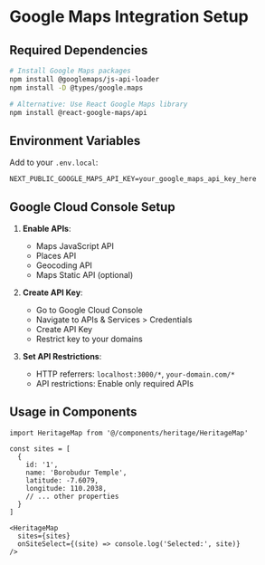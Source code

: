 # Google Maps Integration Setup

## Required Dependencies

```bash
# Install Google Maps packages
npm install @googlemaps/js-api-loader
npm install -D @types/google.maps

# Alternative: Use React Google Maps library
npm install @react-google-maps/api
```

## Environment Variables

Add to your `.env.local`:

```env
NEXT_PUBLIC_GOOGLE_MAPS_API_KEY=your_google_maps_api_key_here
```

## Google Cloud Console Setup

1. **Enable APIs**:
   - Maps JavaScript API
   - Places API
   - Geocoding API
   - Maps Static API (optional)

2. **Create API Key**:
   - Go to Google Cloud Console
   - Navigate to APIs & Services > Credentials
   - Create API Key
   - Restrict key to your domains

3. **Set API Restrictions**:
   - HTTP referrers: `localhost:3000/*`, `your-domain.com/*`
   - API restrictions: Enable only required APIs

## Usage in Components

```tsx
import HeritageMap from '@/components/heritage/HeritageMap'

const sites = [
  {
    id: '1',
    name: 'Borobudur Temple',
    latitude: -7.6079,
    longitude: 110.2038,
    // ... other properties
  }
]

<HeritageMap 
  sites={sites}
  onSiteSelect={(site) => console.log('Selected:', site)}
/>
```
